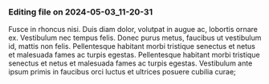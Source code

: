 

### Editing file on 2024-05-03_11-20-31

Fusce in rhoncus nisi. Duis diam dolor, volutpat in augue ac, lobortis ornare ex. Vestibulum nec tempus felis. Donec purus metus, faucibus ut vestibulum id, mattis non felis. Pellentesque habitant morbi tristique senectus et netus et malesuada fames ac turpis egestas. Pellentesque habitant morbi tristique senectus et netus et malesuada fames ac turpis egestas. Vestibulum ante ipsum primis in faucibus orci luctus et ultrices posuere cubilia curae;


